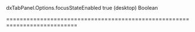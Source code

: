 <!--id-->dxTabPanel.Options.focusStateEnabled<!--/id-->
<!--merge--><!--/merge-->
<!--default-->true (desktop)<!--/default-->
<!--type-->Boolean<!--/type-->
===========================================================================

